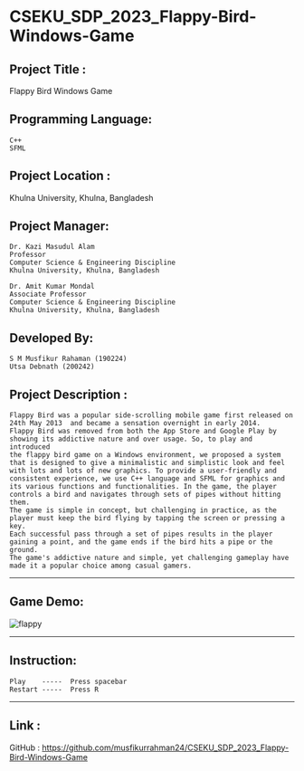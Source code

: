 # CSEKU_SDP_2023_Flappy-Bird-Windows-Game

## Project Title : 

Flappy Bird Windows Game

## Programming Language: 
    
    C++
    SFML 

## Project Location : 

Khulna University, Khulna, Bangladesh

## Project Manager:

    Dr. Kazi Masudul Alam
    Professor
    Computer Science & Engineering Discipline
    Khulna University, Khulna, Bangladesh 
                    
    Dr. Amit Kumar Mondal
    Associate Professor
    Computer Science & Engineering Discipline
    Khulna University, Khulna, Bangladesh
          
## Developed By:

	S M Musfikur Rahaman (190224)
	Utsa Debnath (200242)


## Project Description :

	Flappy Bird was a popular side-scrolling mobile game first released on 24th May 2013  and became a sensation overnight in early 2014. 
	Flappy Bird was removed from both the App Store and Google Play by showing its addictive nature and over usage. So, to play and introduced 
	the flappy bird game on a Windows environment, we proposed a system that is designed to give a minimalistic and simplistic look and feel 
	with lots and lots of new graphics. To provide a user-friendly and consistent experience, we use C++ language and SFML for graphics and 
	its various functions and functionalities. In the game, the player controls a bird and navigates through sets of pipes without hitting them. 
	The game is simple in concept, but challenging in practice, as the player must keep the bird flying by tapping the screen or pressing a key. 
	Each successful pass through a set of pipes results in the player gaining a point, and the game ends if the bird hits a pipe or the ground. 
	The game's addictive nature and simple, yet challenging gameplay have made it a popular choice among casual gamers.
	

***
## Game Demo:

![flappy](https://media.giphy.com/media/FWUDQFPYtqRpzACX5t/giphy.gif)

***

## Instruction:

	Play    -----  Press spacebar
	Restart -----  Press R

***

## Link :

GitHub :  https://github.com/musfikurrahman24/CSEKU_SDP_2023_Flappy-Bird-Windows-Game



